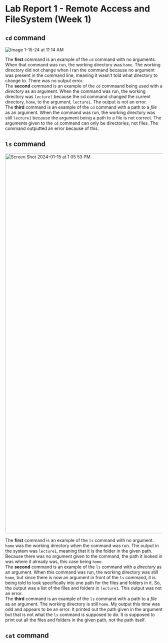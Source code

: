 # Lab Report 1 - Remote Access and FileSystem (Week 1)

## `cd` command
![Image 1-15-24 at 11 14 AM](https://github.com/lavinma/cse15l-lab-reports/assets/156377218/f217a889-99cd-4c73-8b8b-d1253ee5e86c)

The **first** command is an example of the `cd` command with no arguments. 
   When that command was run, the working directory was `home`. The working directory did not change when I ran the command because no argument was present in the command line, meaning it wasn't told what directory to change to. There was no output error.
<br/> The **second** command is an example of the `cd` commaand being used with a *directory* as an argument.
   When the command was run, the working directory was `lecturel` because the cd command changed the current directory, `home`, to the argument, `lecture1`. The output is not an error.
<br/> The **third** command is an example of the `cd` command with a path to a *file* as an argument.
   When the command was run, the working directory was still `lecture1` because the argument being a path to a file is not correct. 
   The arguments given to the `cd` command can only be directories, not files. The command outputted an error because of this. 

## `ls` command
<img width="1216" alt="Screen Shot 2024-01-15 at 1 05 53 PM" src="https://github.com/lavinma/cse15l-lab-reports/assets/156377218/7135e005-2768-4683-9917-73688099eb09">

The **first** command is an example of the `ls` command with no argument. `home` was the working directory when the command was run. The output in the system was `lecture1`, meaning that it is the folder in the given path. Because there was no argument given to the command, the path it looked in was where it already was, this case being `home`.
<br/> The **second** command is an example of the `ls` command with a *directory* as an argument. When this command was run, the working directory was still `home`, but since there is now an argument in front of the `ls` command, it is being told to look specifically into one path for the files and folders in it. So, the output was a list of the files and folders in `lecture1`. This output was not an error.
<br/> The **third** command is an example of the `ls` command with a path to a *file* as an argument. The working directory is still `home`. My output this time was odd and appears to be an error. It printed out the path given in the argument but that is not what the `ls` command is supposed to do. It is supposed to print out all the files and folders in the given path, not the path itself.
   

## `cat` command
